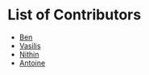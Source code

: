 # List of Contributors
- [Ben](https://github.com/benbenben147147147)
- [Vasilis](https://github.com/Vasilistaxo)
- [Nithin](https://github.com/nithindante)
- [Antoine](https://github.com/antoinecoulon)
